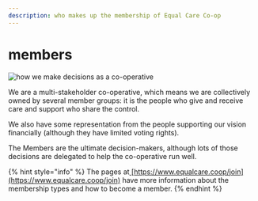 ```yaml
---
description: who makes up the membership of Equal Care Co-op
---
```


# members

![how we make decisions as a co-operative](../../.gitbook/assets/eccoo-voting-structure.jpg)

We are a multi-stakeholder co-operative, which means we are collectively owned by several member groups: it is the people who give and receive care and support who share the control. 

We also have some representation from the people supporting our vision financially \(although they have limited voting rights\). 

The Members are the ultimate decision-makers, although lots of those decisions are delegated to help the co-operative run well.

{% hint style="info" %}
The pages at[ ](https://equalcare.coop/join)[https://www.equalcare.coop/join](https://www.equalcare.coop/join) have more information about the membership types and how to become a member.
{% endhint %}

